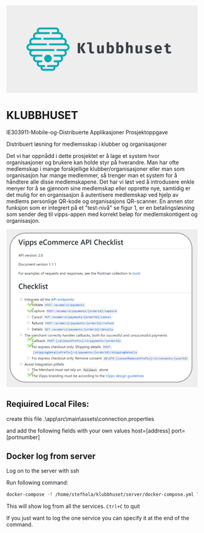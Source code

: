 ![GitHub Logo](Klubbhuset.png)

# KLUBBHUSET
IE303911-Mobile-og-Distribuerte Applikasjoner Prosjektoppgave

Distribuert løsning for medlemsskap i klubber og organisasjoner

Det vi har oppnådd i dette prosjektet er å lage et system hvor organisasjoner og brukere kan holde styr på hverandre. Man har ofte medlemskap i mange forskjellige klubber/organisasjoner eller man som organisasjon har mange medlemmer, så trenger man et system for å håndtere alle disse medlemskapene. Det har vi løst ved å introdusere enkle menyer for å se gjennom sine medlemskap eller opprette nye, samtidig er det mulig for en organisasjon å autentisere medlemskap ved hjelp av medlems personlige QR-kode og organisasjons QR-scanner. En annen stor funksjon som er integrert på et "test-nivå" se figur 1, er en betalingsløsning som sender deg til vipps-appen med korrekt beløp for medlemskontigent og organisasjon.

![Vipps status](Figur1.png)



## Reqiuired Local Files:
create this file
.\app\src\main\assets\connection.properties

and add the following fields with your own values
host=[address]
port=[portnumber]



## Docker log from server

Log on to the server with ssh

Run following command: 

```bash
docker-compose -f /home/stefhola/klubbhuset/server/docker-compose.yml logs --follow
```

This will show log from all the services. `Ctrl+C` to quit

If you just want to log the one service you can specify it at the end of the command.

